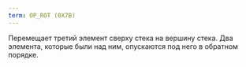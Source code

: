 ```yaml
---
term: OP_ROT (0X7B)
---
```


Перемещает третий элемент сверху стека на вершину стека. Два элемента, которые были над ним, опускаются под него в обратном порядке.
